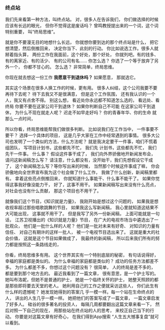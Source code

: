 ### 终点站
我们先来看第一种方法，叫终点站。
对，很多人在告诉我们，
你们做选择的时候应该有长远的眼光，
但你不觉得这是废话吗？
曾鸣教授提出来的一个词，这个词特别重要，
叫“终局思维”。

就是你不要漫无目的地想什么长远，
你就想你要到达的那个终点站是什么，
把它想清楚，然后倒推回来，
决定你当下、此刻的行动。
你比如说选工作。很多人就掰着指头算，
两份工作在我面前，这个好处，那个好处，
你就列吧。有的钱多、有的离家近、有的活少、
有的公司有名……
你怎么选？
你选了一个等于放弃了另外一个，
你都不甘心的。
怎么选？
非常简单，终局思维。

你现在就去想这一份工作
**我愿意干到退休吗？**
如果愿意，
那就选它。

其实这个场景在很多人换工作的时候，更有用。
很多人纠结，这个公司我要不要再待下去呢？
待下去我又不是很满意，
但是这个工作氛围，
还有我认识的一个人，我又有点舍不得。
别这么想，
看近处你永远都不知道怎么选的，
看远处、看终局
你要不要在这家公司干到退休？
如果你判断自己不可能
在这家公司干到退休，
为什么不现在就走人呢？
迟走不如早走好吗？
你的青春年华、你的生命
就那么一点时间，

所以你看，终局思维能帮我们做很多判断。
比如说我们在工作当中，
一件事要不要干？
选择一个具体的项目，
这是几乎大家在工作中经常遇到的事情。
很多大公司也发明了一个类似的方法，什么方法呢？
就是我决定要干一件事，咱们不慌着组团队，
写项目计划书，这些都先不忙，
我们先
计划书，这些都先不忙，
我们先干一件事。
什么事？
假设这件事干成了，
我们向外界骄傲地开新闻发布会，
请问这新闻稿怎么写？
请注意，什么都没有，没开始干，我们先想假设它干成了，
这个新闻稿怎么写？等你写出来的时候，
当然那个时候这件事成了嘛，
你会骄傲地向全世界宣布我为这个社会做了什么工作，
我做了什么创新，新闻稿里都有。
拿着这些亮点倒推回来，
你就知道什么事能干、什么事不能干了。
如果你觉得这事我好像没能力干，
好了，这事不用干。
如果新闻稿写出来没有什么亮点，
对社会也没有什么贡献，
那这个项目也不用干了。

就像我们这个节目，《知识就是力量》，
我刚开始是想过这个问题的，
如果我是想收视率超过那些唱歌跳舞的节目，
如果我这么写新闻稿，
我心里就知道这结果不大可能出现，
这事就不用干了。
但是我写了另外一份新闻稿，
上面可能就是一句话，
江苏卫视播出的《知识就是力量》节目，
在广大的电视市场当中遴选出了一批观众，
他们是一批什么样的人呢？
他们是一批对未来有好奇、
对知识的力量有信任、
对自己有期许的这样一批人，
被一个电视节目选出来了。
这就是重大的社会价值，
这就是这个节目如果做成了，
我最终的新闻稿，
所以后来我们所有的努力都是按照这一条路线走的，

你看，终局思维多有用。
这个世界其实有一个特别底层的秘密，
有句话说得好，幸福的家庭都是类似的。
为什么幸福的家庭都是类似的？
成功的任务方法都差不多。
为什么都差不多，你想过这个问题没有？
很简单，
人的终局是差不多的，
都是要到那个地方去的。
最近我看到了一篇文章，
很有意思，是一个护士写的。
她叫布洛妮，但她不是普通的护士，
她是一个临终关怀的护士，
她整天照顾的都是那些即将要去天堂的老人。
她利用自己的工作之便就采访这些人，
你们此生有什么样的遗憾呢？
她发现她得到的答案几
乎一模一样。每一个站在生命终点的人，
讲出的人生几乎一模一样。
她把他们的答案写成了一篇文章，
一篇文章启发了好多人。
硅谷的很多著名的投资人，
每隔几周都要翻出这篇文章来看一下，
然后对照一下自己的现在，
用那些站在终点站的人的思考，
来校正自己当下的行动。
你要是对这篇文章有好奇心，
在我们得到App搜索
“人生五大憾事复盘”就可以看到。